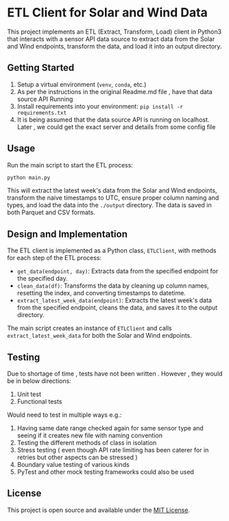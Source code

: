 
# ETL Client for Solar and Wind Data

This project implements an ETL (Extract, Transform, Load) client in Python3 that interacts with a sensor API data source to extract data from the Solar and Wind endpoints, transform the data, and load it into an output directory.

## Getting Started

1. Setup a virtual environment (`venv`, `conda`, etc.)
2. As per the instructions in the original Readme.md file , have that data source API Running
3. Install requirements into your environment: `pip install -r requirements.txt` 
4. It is being assumed that the data source API is running on localhost.  Later , we could get the exact server
and details from some config file

## Usage

Run the main script to start the ETL process:

```bash
python main.py
```

This will extract the latest week's data from the Solar and Wind endpoints, transform the naive timestamps to UTC, ensure proper column naming and types, and load the data into the `./output` directory. The data is saved in both Parquet and CSV formats.

## Design and Implementation

The ETL client is implemented as a Python class, `ETLClient`, with methods for each step of the ETL process:

- `get_data(endpoint, day)`: Extracts data from the specified endpoint for the specified day.
- `clean_data(df)`: Transforms the data by cleaning up column names, resetting the index, and converting timestamps to datetime.
- `extract_latest_week_data(endpoint)`: Extracts the latest week's data from the specified endpoint, cleans the data, and saves it to the output directory.

The main script creates an instance of `ETLClient` and calls `extract_latest_week_data` for both the Solar and Wind endpoints.

## Testing
Due to shortage of time , tests have not been written . However , they would be in below directions:

1) Unit test
2) Functional tests 

Would need to test in multiple ways e.g.:
1) Having same date range checked again for same sensor type and seeing if it creates new file with naming convention 
2) Testing the different methods of class in isolation
3) Stress testing ( even though API rate limiting has been caterer for in retries but other aspects can be stressed )
4) Boundary value testing of various kinds 
5) PyTest and other mock testing frameworks could also be used 

## License

This project is open source and available under the [MIT License](LICENSE).
```
